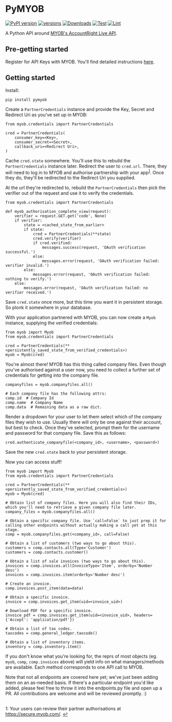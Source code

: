 # PyMYOB
[![PyPI version](https://badge.fury.io/py/pymyob.svg)](https://pypi.org/project/pymyob/)
[![versions](https://img.shields.io/pypi/pyversions/pymyob.svg)](https://pypi.org/project/pymyob/)
[![Downloads](https://pepy.tech/badge/pymyob)](https://pepy.tech/project/pymyob/)
[![Test](https://github.com/uptick/pymyob/workflows/Test/badge.svg)](https://github.com/uptick/pymyob/actions?query=workflow%3ATest)
[![Lint](https://github.com/uptick/pymyob/workflows/Lint/badge.svg)](https://github.com/uptick/pymyob/actions?query=workflow%3ALint)

A Python API around [MYOB's AccountRight Live API](http://developer.myob.com/api/accountright/v2/).

## Pre-getting started

Register for API Keys with MYOB. You'll find detailed instructions [here](http://developer.myob.com/api/accountright/api-overview/getting-started/).

## Getting started

Install:
```
pip install pymyob
```

Create a `PartnerCredentials` instance and provide the Key, Secret and Redirect Uri as you've set up in MYOB:
```
from myob.credentials import PartnerCredentials

cred = PartnerCredentials(
    consumer_key=<Key>,
    consumer_secret=<Secret>,
    callback_uri=<Redirect Uri>,
)
```

Cache `cred.state` somewhere. You'll use this to rebuild the `PartnerCredentials` instance later.
Redirect the user to `cred.url`. There, they will need to log in to MYOB and authorise partnership with your app<sup id="a1">[1](#f1)</sup>. Once they do, they'll be redirected to the Redirect Uri you supplied.

At the url they're redirected to, rebuild the `PartnerCredentials` then pick the verifier out of the request and use it to verify the credentials.
```
from myob.credentials import PartnerCredentials

def myob_authorisation_complete_view(request):
    verifier = request.GET.get('code', None)
    if verifier:
        state = <cached_state_from_earlier>
        if state:
            cred = PartnerCredentials(**state)
            cred.verify(verifier)
            if cred.verified:
                messages.success(request, 'OAuth verification successful.')
            else:
                messages.error(request, 'OAuth verification failed: verifier invalid.')
        else:
            messages.error(request, 'OAuth verification failed: nothing to verify.')
    else:
        messages.error(request, 'OAuth verification failed: no verifier received.')
```

Save `cred.state` once more, but this time you want it in persistent storage. So plonk it somewhere in your database.

With your application partnered with MYOB, you can now create a `Myob` instance, supplying the verified credentials:
```
from myob import Myob
from myob.credentials import PartnerCredentials

cred = PartnerCredentials(**<persistently_saved_state_from_verified_credentials>)
myob = Myob(cred)
```

You're almost there! MYOB has this thing called company files. Even though you've authorised against a user now, you need to collect a further set of credentials for getting into the company file.
```
companyfiles = myob.companyfiles.all()

# Each company file has the following attrs:
comp.id  # Company Id
comp.name  # Company Name
comp.data  # Remaining data as a raw dict.
```

Render a dropdown for your user to let them select which of the company files they wish to use. Usually there will only be one against their account, but best to check. Once they've selected, prompt them for the username and password for that company file. Save this as follows:
```
cred.authenticate_companyfile(<company_id>, <username>, <password>)
```

Save the new `cred.state` back to your persistent storage.

Now you can access stuff!
```
from myob import Myob
from myob.credentials import PartnerCredentials

cred = PartnerCredentials(**<persistently_saved_state_from_verified_credentials>)
myob = Myob(cred)

# Obtain list of company files. Here you will also find their IDs, which you'll need to retrieve a given company file later.
company_files = myob.companyfiles.all()

# Obtain a specific company file. Use `call=False` to just prep it for calling other endpoints without actually making a call yet at this stage.
comp = myob.companyfiles.get(<company_id>, call=False)

# Obtain a list of customers (two ways to go about this).
customers = comp.contacts.all(Type='Customer')
customers = comp.contacts.customer()

# Obtain a list of sale invoices (two ways to go about this).
invoices = comp.invoices.all(InvoiceType='Item', orderby='Number desc')
invoices = comp.invoices.item(orderby='Number desc')

# Create an invoice.
comp.invoices.post_item(data=data)

# Obtain a specific invoice.
invoice = comp.invoices.get_item(uid=<invoice_uid>)

# Download PDF for a specific invoice.
invoice_pdf = comp.invoices.get_item(uid=<invoice_uid>, headers={'Accept': 'application/pdf'})

# Obtain a list of tax codes.
taxcodes = comp.general_ledger.taxcode()

# Obtain a list of inventory items.
inventory = comp.inventory.item()
```

If you don't know what you're looking for, the reprs of most objects (eg. `myob`, `comp`, `comp.invoices` above) will yield info on what managers/methods are available.
Each method corresponds to one API call to MYOB.

Note that not all endpoints are covered here yet; we've just been adding them on an as-needed basis. If there's a particular endpoint you'd like added, please feel free to throw it into the endpoints.py file and open up a PR. All contributions are welcome and will be reviewed promptly. :)

##

<a name="f1">1</a>: Your users can review their partner authorisations at https://secure.myob.com/. [↩](#a1)
